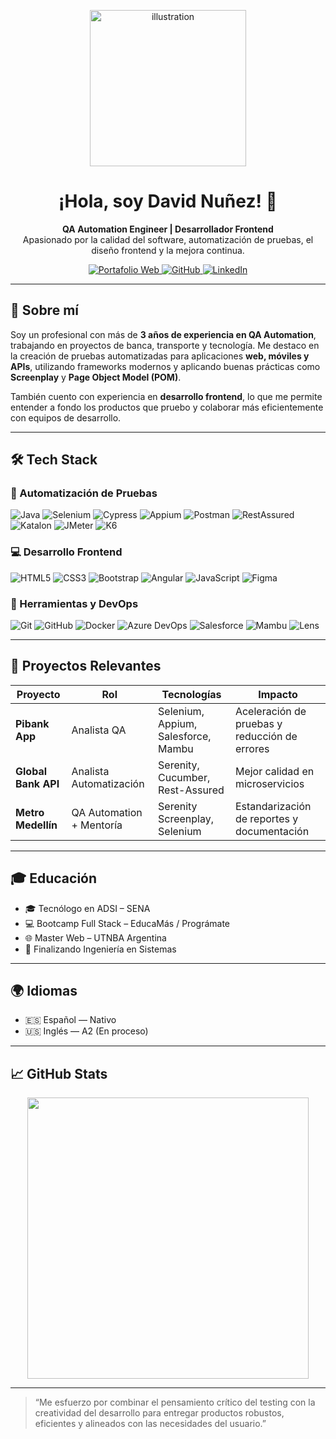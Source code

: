 <!-- Encabezado visual con portafolio, GitHub y LinkedIn -->

<p align="center">
  <img src="https://raw.githubusercontent.com/MicaelliMedeiros/micaellimedeiros/master/image/computer-illustration.png" width="250" alt="illustration" />
</p>

<h1 align="center">¡Hola, soy David Nuñez! 🧪</h1>

<p align="center">
  <strong>QA Automation Engineer | Desarrollador Frontend</strong><br>
  Apasionado por la calidad del software, automatización de pruebas, el diseño frontend y la mejora continua.
</p>

<p align="center">
  <a href="https://portafolio-web-one.vercel.app/">
    <img src="https://img.shields.io/badge/Portafolio-%23FF0080?style=for-the-badge&logo=vercel&logoColor=white" alt="Portafolio Web" />
  </a>
  <a href="https://github.com/JDQN">
    <img src="https://img.shields.io/badge/GitHub-%23181717?style=for-the-badge&logo=github&logoColor=white" alt="GitHub" />
  </a>
  <a href="https://www.linkedin.com/in/viamonte2319/">
    <img src="https://img.shields.io/badge/LinkedIn-%230077B5?style=for-the-badge&logo=linkedin&logoColor=white" alt="LinkedIn" />
  </a>
</p>

---

## 🚀 Sobre mí

Soy un profesional con más de **3 años de experiencia en QA Automation**, trabajando en proyectos de banca, transporte y tecnología. Me destaco en la creación de pruebas automatizadas para aplicaciones **web, móviles y APIs**, utilizando frameworks modernos y aplicando buenas prácticas como **Screenplay** y **Page Object Model (POM)**.

También cuento con experiencia en **desarrollo frontend**, lo que me permite entender a fondo los productos que pruebo y colaborar más eficientemente con equipos de desarrollo.

---

## 🛠 Tech Stack

### 🔧 Automatización de Pruebas

![Java](https://img.shields.io/badge/Java-007396?style=for-the-badge&logo=openjdk&logoColor=white)
![Selenium](https://img.shields.io/badge/Selenium-43B02A?style=for-the-badge&logo=selenium&logoColor=white)
![Cypress](https://img.shields.io/badge/Cypress-17202C?style=for-the-badge&logo=cypress&logoColor=white)
![Appium](https://img.shields.io/badge/Appium-00C7B7?style=for-the-badge&logo=appium&logoColor=white)
![Postman](https://img.shields.io/badge/Postman-FF6C37?style=for-the-badge&logo=postman&logoColor=white)
![RestAssured](https://img.shields.io/badge/RestAssured-16A085?style=for-the-badge)
![Katalon](https://img.shields.io/badge/Katalon-32C766?style=for-the-badge)
![JMeter](https://img.shields.io/badge/JMeter-D22128?style=for-the-badge)
![K6](https://img.shields.io/badge/K6-7E3794?style=for-the-badge)

### 💻 Desarrollo Frontend

![HTML5](https://img.shields.io/badge/HTML5-E34F26?style=for-the-badge&logo=html5&logoColor=white)
![CSS3](https://img.shields.io/badge/CSS3-1572B6?style=for-the-badge&logo=css3&logoColor=white)
![Bootstrap](https://img.shields.io/badge/Bootstrap-563D7C?style=for-the-badge&logo=bootstrap&logoColor=white)
![Angular](https://img.shields.io/badge/Angular-DD0031?style=for-the-badge&logo=angular&logoColor=white)
![JavaScript](https://img.shields.io/badge/JavaScript-F7DF1E?style=for-the-badge&logo=javascript&logoColor=black)
![Figma](https://img.shields.io/badge/Figma-F24E1E?style=for-the-badge&logo=figma&logoColor=white)

### 🧰 Herramientas y DevOps

![Git](https://img.shields.io/badge/Git-F05032?style=for-the-badge&logo=git&logoColor=white)
![GitHub](https://img.shields.io/badge/GitHub-181717?style=for-the-badge&logo=github&logoColor=white)
![Docker](https://img.shields.io/badge/Docker-2496ED?style=for-the-badge&logo=docker&logoColor=white)
![Azure DevOps](https://img.shields.io/badge/Azure_DevOps-0078D7?style=for-the-badge&logo=azuredevops&logoColor=white)
![Salesforce](https://img.shields.io/badge/Salesforce-00A1E0?style=for-the-badge&logo=salesforce&logoColor=white)
![Mambu](https://img.shields.io/badge/Mambu-00C4B3?style=for-the-badge)
![Lens](https://img.shields.io/badge/Lens-FFFFFF?style=for-the-badge&logo=kubernetes&logoColor=blue)

---

## 📂 Proyectos Relevantes

| Proyecto             | Rol                      | Tecnologías                                    | Impacto |
|----------------------|--------------------------|------------------------------------------------|---------|
| **Pibank App**       | Analista QA              | Selenium, Appium, Salesforce, Mambu            | Aceleración de pruebas y reducción de errores |
| **Global Bank API**  | Analista Automatización  | Serenity, Cucumber, Rest-Assured               | Mejor calidad en microservicios |
| **Metro Medellín**   | QA Automation + Mentoría | Serenity Screenplay, Selenium                  | Estandarización de reportes y documentación |

---

## 🎓 Educación

- 🎓 Tecnólogo en ADSI – SENA  
- 💻 Bootcamp Full Stack – EducaMás / Prográmate  
- 🌐 Master Web – UTNBA Argentina  
- 📘 Finalizando Ingeniería en Sistemas

---

## 🌍 Idiomas

- 🇪🇸 Español — Nativo  
- 🇺🇸 Inglés — A2 (En proceso)

---

## 📈 GitHub Stats

<p align="center">
  <img src="https://github-readme-stats.vercel.app/api?username=JDQN&show_icons=true&theme=dark&hide_border=true" width="450" />
</p>

---

> “Me esfuerzo por combinar el pensamiento crítico del testing con la creatividad del desarrollo para entregar productos robustos, eficientes y alineados con las necesidades del usuario.”
>
> 
>
> 


